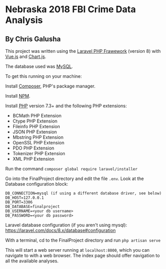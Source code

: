 # Nebraska 2018 FBI Crime Data Analysis
## By Chris Galusha

This project was written using the [Laravel PHP Frawework](https://laravel.com/docs) (version 8) with [Vue.js](https://vuejs.org/) and [Chart.js](https://www.chartjs.org/).

The database used was [MySQL](https://www.mysql.com/).

To get this running on your machine:

Install [Composer](https://getcomposer.org/), PHP's package manager.

Install [NPM](https://www.npmjs.com/).

Install [PHP](https://www.php.net/) version 7.3+ and the following PHP extensions:

- BCMath PHP Extension
- Ctype PHP Extension
- Fileinfo PHP Extension
- JSON PHP Extension
- Mbstring PHP Extension
- OpenSSL PHP Extension
- PDO PHP Extension
- Tokenizer PHP Extension
- XML PHP Extension

Run the command `composer global require laravel/installer`

Go into the FinalProject directory and edit the file `.env`. Look at the Database configuration block:

```
DB_CONNECTION=mysql (if using a different database driver, see below)
DB_HOST=127.0.0.1
DB_PORT=3306
DB_DATABASE=finalproject
DB_USERNAME=<your db username>
DB_PASSWORD=<your db password>
```

Laravel database configuration (if you aren't using mysql): https://laravel.com/docs/8.x/database#configuration

With a terminal, cd to the FinalProject directory and run `php artisan serve`

This will start a web server running at `localhost:8000`, which you can navigate to with a web browser.
The index page should offer navigation to all the available analyses.
